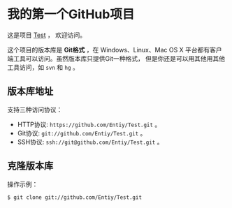 # 我的第一个GitHub项目

这是项目 [Test](https://github.com/Entiy/Test) ，
欢迎访问。

这个项目的版本库是 **Git格式** ，在 Windows、Linux、Mac OS X
平台都有客户端工具可以访问。虽然版本库只提供Git一种格式，
但是你还是可以用其他用其他工具访问，如 ``svn`` 和 ``hg`` 。

## 版本库地址

支持三种访问协议：

* HTTP协议: `https://github.com/Entiy/Test.git` 。
* Git协议: `git://github.com/Entiy/Test.git` 。
* SSH协议: `ssh://git@github.com/Entiy/Test.git` 。

## 克隆版本库

操作示例：

    $ git clone git://github.com/Entiy/Test.git